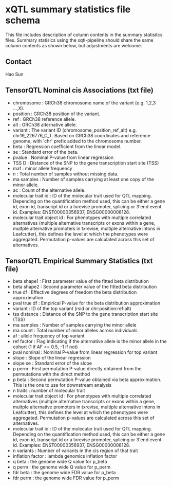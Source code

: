 # xQTL summary statistics file schema

This file includes description of column contents in the summary statisitcs files. Summary statisics using the xqtl-pipeline should share the same column contents as shown below, but adjustments are welcome.

## Contact

Hao Sun

## TensorQTL Nominal cis Associations (txt file)

- chromosome : GRCh38 chromosome name of the variant (e.g. 1,2,3 ...,X).
- position : GRCh38 position of the variant.
- ref : GRCh38 reference allele.
- alt : GRCh38 alternative allele.
- variant : The variant ID (chromosome_position_ref_alt) e.g. chr19_226776_C_T. Based on GRCh38 coordinates and reference genome, with 'chr' prefix added to the chromosome number.
- beta : Regression coefficient from the linear model.
- se : Standard error of the beta.
- pvalue : Nominal P-value from linear regression
- TSS D : Distance of the SNP to the gene transcription start site (TSS)
- maf : minor allele frequency
- n : Total number of samples without missing data.
- ma samples : Number of samples carrying at least one copy of the minor allele.
- ac : Count of the alternative allele. 
- molecular trait id : ID of the molecular trait used for QTL mapping. Depending on the quantification method used, this can be either a gene id, exon id, transcript id or a txrevise promoter, splicing or 3'end event id. Examples: ENST00000356937, ENSG00000008128.  
- molecular trait object id : For phenotypes with multiple correlated alternatives (multiple alternative transcripts or exons within a gene, multple alternative promoters in txrevise, multiple alternative intons in Leafcutter), this defines the level at which the phenotypes were aggregated. Permutation p-values are calculated across this set of alternatives.

## TensorQTL Empirical Summary Statistics (txt file)

- beta shape1 : First parameter value of the fitted beta distribution
- beta shape2 : Second parameter value of the fitted beta distribution
- true df : Effective degrees of freedom the beta distribution approximation
- pval true df : Empirical P-value for the beta distribution approximation
- variant : ID of the top variant (rsid or chr:position:ref:alt)
- tss distance : Distance of the SNP to the gene transcription start site (TSS)
- ma samples : Number of samples carrying the minor allele
- ma count : Total number of minor alleles across individuals
- af : allele frequency of top variant
- ref factor : Flag indicating if the alternative allele is the minor allele in the cohort (1 if AF <= 0.5, -1 if not)
- pval nominal : Nominal P-value from linear regression for top variant
- slope : Slope of the linear regression
- slope se : Standard error of the slope
- p perm : First permutation P-value directly obtained from the permutations with the direct method
- p beta : Second permutation P-value obtained via beta approximation. This is the one to use for downstream analysis
- n traits : number of molecular trait
- molecular trait object id : For phenotypes with multiple correlated alternatives (multiple alternative transcripts or exons within a gene, multple alternative promoters in txrevise, multiple alternative intons in Leafcutter), this defines the level at which the phenotypes were aggregated. Permutation p-values are calculated across this set of alternatives.
- molecular trait id : ID of the molecular trait used for QTL mapping. Depending on the quantification method used, this can be either a gene id, exon id, transcript id or a txrevise promoter, splicing or 3'end event id. Examples: ENST00000356937, ENSG00000008128.  
- n variants : Number of variants in the cis region of that trait
- inflation factor : lambda genomics inflation factor
- q beta : the genome wide Q value for p_beta
- q perm : the genome wide Q value for p_perm
- fdr beta : the genome wide FDR value for p_beta
- fdr perm : the genome wide FDR value for p_perm
